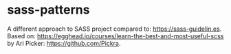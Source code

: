 # sass-patterns
A different approach to SASS project compared to: https://sass-guidelin.es. Based on: https://egghead.io/courses/learn-the-best-and-most-useful-scss by Ari Picker: https://github.com/Pickra.
